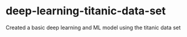 # deep-learning-titanic-data-set
Created a basic deep learning and ML model using the titanic data set
